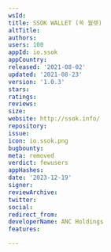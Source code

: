 ```yaml
---
wsId: 
title: SSOK WALLET (쏙 월렛)
altTitle: 
authors: 
users: 100
appId: io.ssok
appCountry: 
released: '2021-08-02'
updated: '2021-08-23'
version: '1.0.3'
stars: 
ratings: 
reviews: 
size: 
website: http://ssok.info/
repository: 
issue: 
icon: io.ssok.png
bugbounty: 
meta: removed
verdict: fewusers
appHashes: 
date: '2023-12-19'
signer: 
reviewArchive: 
twitter: 
social: 
redirect_from: 
developerName: ANC Holdings
features: 

---
```


